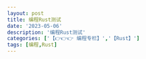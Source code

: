 ```yaml
---
layout: post
title: 编程Rust测试
date: '2023-05-06'
description: '编程Rust测试'
categories: ['【👉👉👉 编程专栏】','【Rust】']
tags: [编程,Rust]
---
```

